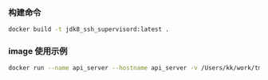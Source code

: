 ### 构建命令
```bash
docker build -t jdk8_ssh_supervisord:latest .
```

### image 使用示例
```bash
docker run --name api_server --hostname api_server -v /Users/kk/work/tmp/demo/docker_test:/work -v /Users/kk/work/tmp/demo/docker_test/conf.d:/etc/supervisor/conf.d -p 10001:22 -p 9000:9000 -d jdk8_ssh_supervisord:latest

```



